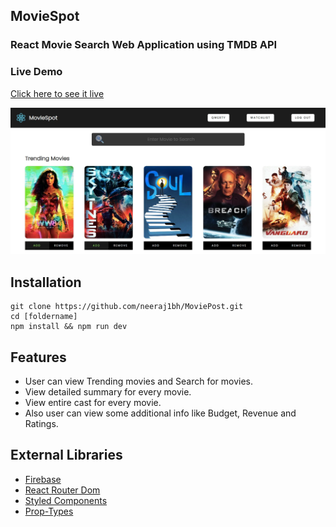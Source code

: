 ## MovieSpot

### React Movie Search Web Application using TMDB API

### Live Demo

[Click here to see it live](https://moviespot.netlify.app/)

[![project thumbnail](./public/Screen1.webp)](https://user-images.githubusercontent.com/55753068/105644810-99f91580-5ebd-11eb-9e4f-7ba9abd4d7f8.mp4 "Click to Watch!")


## Installation

```
git clone https://github.com/neeraj1bh/MoviePost.git
cd [foldername]
npm install && npm run dev

```

## Features

- User can view Trending movies and Search for movies.
- View detailed summary for every movie.
- View entire cast for every movie.
- Also user can view some additional info like Budget, Revenue and Ratings.

## External Libraries

- [Firebase](https://github.com/firebase/firebase-js-sdk)
- [React Router Dom](https://github.com/ReactTraining/react-router/tree/master/packages/react-router-dom)
- [Styled Components](https://github.com/styled-components/styled-components)
- [Prop-Types](https://github.com/facebook/prop-types)


